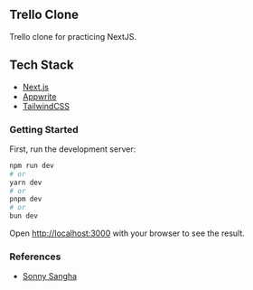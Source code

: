 
## Trello Clone
Trello clone for practicing NextJS.


## Tech Stack
- [Next.js](https://nextjs.org/)
- [Appwrite](https://appwrite.io/)
- [TailwindCSS](https://tailwindcss.com/)

### Getting Started

First, run the development server:

```bash
npm run dev
# or
yarn dev
# or
pnpm dev
# or
bun dev
```

Open [http://localhost:3000](http://localhost:3000) with your browser to see the result.


### References
- [Sonny Sangha](https://www.youtube.com/watch?v=7DVdVGm7Ht8&ab_channel=SonnySangha)

